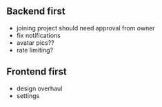 ## Backend first
- joining project should need approval from owner
- fix notifications
- avatar pics??
- rate limiting?

## Frontend first
- design overhaul
- settings